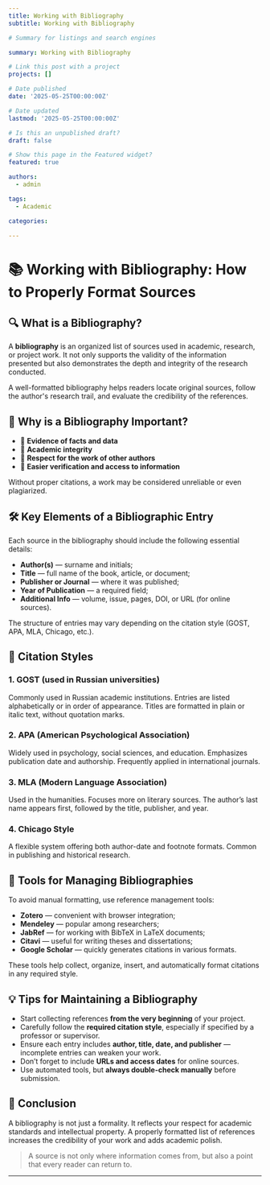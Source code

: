 ```yaml
---
title: Working with Bibliography
subtitle: Working with Bibliography

# Summary for listings and search engines

summary: Working with Bibliography

# Link this post with a project
projects: []

# Date published
date: '2025-05-25T00:00:00Z'

# Date updated
lastmod: '2025-05-25T00:00:00Z'

# Is this an unpublished draft?
draft: false

# Show this page in the Featured widget?
featured: true

authors:
  - admin

tags:
  - Academic

categories:
  
---
```


# 📚 Working with Bibliography: How to Properly Format Sources

## 🔍 What is a Bibliography?

A **bibliography** is an organized list of sources used in academic, research, or project work. It not only supports the validity of the information presented but also demonstrates the depth and integrity of the research conducted.

A well-formatted bibliography helps readers locate original sources, follow the author's research trail, and evaluate the credibility of the references.

## 🧭 Why is a Bibliography Important?

- 📌 **Evidence of facts and data**  
- 🧠 **Academic integrity**  
- 🔗 **Respect for the work of other authors**  
- 📖 **Easier verification and access to information**

Without proper citations, a work may be considered unreliable or even plagiarized.

## 🛠 Key Elements of a Bibliographic Entry

Each source in the bibliography should include the following essential details:

- **Author(s)** — surname and initials;
- **Title** — full name of the book, article, or document;
- **Publisher or Journal** — where it was published;
- **Year of Publication** — a required field;
- **Additional Info** — volume, issue, pages, DOI, or URL (for online sources).

The structure of entries may vary depending on the citation style (GOST, APA, MLA, Chicago, etc.).

## 📐 Citation Styles

### 1. **GOST (used in Russian universities)**

Commonly used in Russian academic institutions. Entries are listed alphabetically or in order of appearance. Titles are formatted in plain or italic text, without quotation marks.

### 2. **APA (American Psychological Association)**

Widely used in psychology, social sciences, and education. Emphasizes publication date and authorship. Frequently applied in international journals.

### 3. **MLA (Modern Language Association)**

Used in the humanities. Focuses more on literary sources. The author’s last name appears first, followed by the title, publisher, and year.

### 4. **Chicago Style**

A flexible system offering both author-date and footnote formats. Common in publishing and historical research.

## 🔧 Tools for Managing Bibliographies

To avoid manual formatting, use reference management tools:

- **Zotero** — convenient with browser integration;
- **Mendeley** — popular among researchers;
- **JabRef** — for working with BibTeX in LaTeX documents;
- **Citavi** — useful for writing theses and dissertations;
- **Google Scholar** — quickly generates citations in various formats.

These tools help collect, organize, insert, and automatically format citations in any required style.

## 💡 Tips for Maintaining a Bibliography

- Start collecting references **from the very beginning** of your project.
- Carefully follow the **required citation style**, especially if specified by a professor or supervisor.
- Ensure each entry includes **author, title, date, and publisher** — incomplete entries can weaken your work.
- Don’t forget to include **URLs and access dates** for online sources.
- Use automated tools, but **always double-check manually** before submission.

## 📝 Conclusion

A bibliography is not just a formality. It reflects your respect for academic standards and intellectual property. A properly formatted list of references increases the credibility of your work and adds academic polish.

> A source is not only where information comes from, but also a point that every reader can return to.

---

